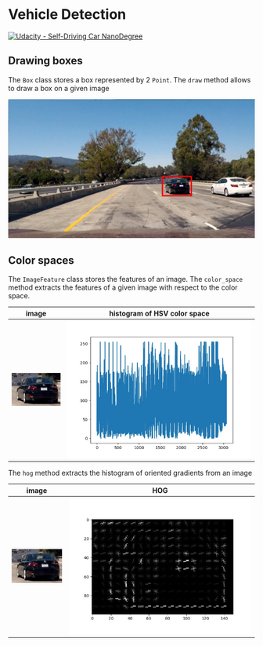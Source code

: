# Vehicle Detection
[![Udacity - Self-Driving Car NanoDegree](https://s3.amazonaws.com/udacity-sdc/github/shield-carnd.svg)](http://www.udacity.com/drive)


## Drawing boxes

The `Box` class stores a box represented by 2 `Point`. The `draw` method allows to draw a box on a given image

![Draw a box][draw_box]

## Color spaces

The `ImageFeature` class stores the features of an image. The `color_space` method extracts the features of a given image with respect to the color space. 

|image|histogram of HSV color space|
|-----|----------------------------|
|![cropped_black_car]|![color_space]|

The `hog` method extracts the histogram of oriented gradients from an image

|image|HOG|
|-----|----------------------------|
|![cropped_black_car]|![hog]|




[//]: # (Image References)
[draw_box]: ./output_images/draw_box.jpg "Drawing a box"
[cropped_black_car]: ./output_images/cropped_black_car.jpg "Black car"
[color_space]: ./output_images/color_space.jpg "Color space features"
[hog]: ./output_images/hog.jpg "HOG"